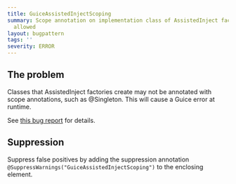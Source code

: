 ```yaml
---
title: GuiceAssistedInjectScoping
summary: Scope annotation on implementation class of AssistedInject factory is not
  allowed
layout: bugpattern
tags: ''
severity: ERROR
---
```


<!--
*** AUTO-GENERATED, DO NOT MODIFY ***
To make changes, edit the @BugPattern annotation or the explanation in docs/bugpattern.
-->


## The problem
Classes that AssistedInject factories create may not be annotated with scope
annotations, such as @Singleton. This will cause a Guice error at runtime.

See
[this bug report](https://code.google.com/p/google-guice/issues/detail?id=742)
for details.

## Suppression
Suppress false positives by adding the suppression annotation `@SuppressWarnings("GuiceAssistedInjectScoping")` to the enclosing element.
